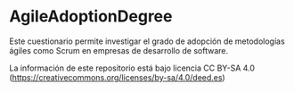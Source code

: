 # AgileAdoptionDegree
Este cuestionario permite investigar el grado de adopción de metodologías ágiles como Scrum en empresas de desarrollo de software.

La información de este repositorio está bajo licencia CC BY-SA 4.0 (https://creativecommons.org/licenses/by-sa/4.0/deed.es)
